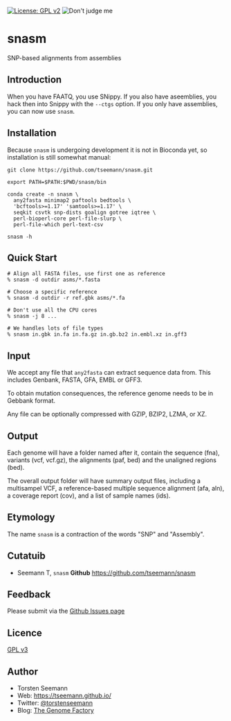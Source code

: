 [![License: GPL v2](https://img.shields.io/badge/License-GPL%20v2-blue.svg)](https://www.gnu.org/licenses/old-licenses/gpl-2.0.en.html)
![Don't judge me](https://img.shields.io/badge/Language-Perl_5-steelblue.svg)

# snasm

SNP-based alignments from assemblies

## Introduction

When you have FAATQ, you use SNippy.
If you also have aseemblies, you hack
then into Snippy with the `--ctgs` 
option. If you only have assemblies,
you can now use `snasm`.

## Installation

Because `snasm` is undergoing development
it is not in Bioconda yet, so installation
is still somewhat manual:
```
git clone https://github.com/tseemann/snasm.git

export PATH=$PATH:$PWD/snasm/bin

conda create -n snasm \
  any2fasta minimap2 paftools bedtools \
  'bcftools>=1.17' 'samtools>=1.17' \
  seqkit csvtk snp-dists goalign gotree iqtree \
  perl-bioperl-core perl-file-slurp \
  perl-file-which perl-text-csv

snasm -h
```

## Quick Start

```
# Align all FASTA files, use first one as reference
% snasm -d outdir asms/*.fasta

# Choose a specific reference
% snasm -d outdir -r ref.gbk asms/*.fa

# Don't use all the CPU cores
% snasm -j 8 ...

# We handles lots of file types
% snasm in.gbk in.fa in.fa.gz in.gb.bz2 in.embl.xz in.gff3

```
 
## Input

We accept any file that `any2fasta` 
can extract sequence data from.
This includes Genbank, FASTA, GFA,
EMBL or GFF3.

To obtain mutation consequences, the
reference genome needs to be in 
Gebbank format.

Any file can be optionally compressed
with GZIP, BZIP2, LZMA, or XZ.

## Output

Each genome will have a folder named 
after it, contain the sequence (fna),
variants (vcf, vcf.gz), the alignments
(paf, bed) and the unaligned regions (bed).

The overall output folder will have
summary output files, including a
multisampel VCF, a reference-based
multiple sequence alignment (afa, aln),
a coverage report (cov), and a list
of sample names (ids).


## Etymology

The name `snasm` is a contraction of the
words "SNP" and "Assembly".

## Cutatuib

* Seemann T, `snasm` **Github** https://github.com/tseemann/snasm

## Feedback

Please submit via the [Github Issues page](https://github.com/tseemann/snasm/issues)

## Licence

[GPL v3](https://raw.githubusercontent.com/tseemann/snasm/master/LICENSE)

## Author

* Torsten Seemann
* Web: https://tseemann.github.io/
* Twitter: [@torstenseemann](https://twitter.com/torstenseemann)
* Blog: [The Genome Factory](https://thegenomefactory.blogspot.com/)

